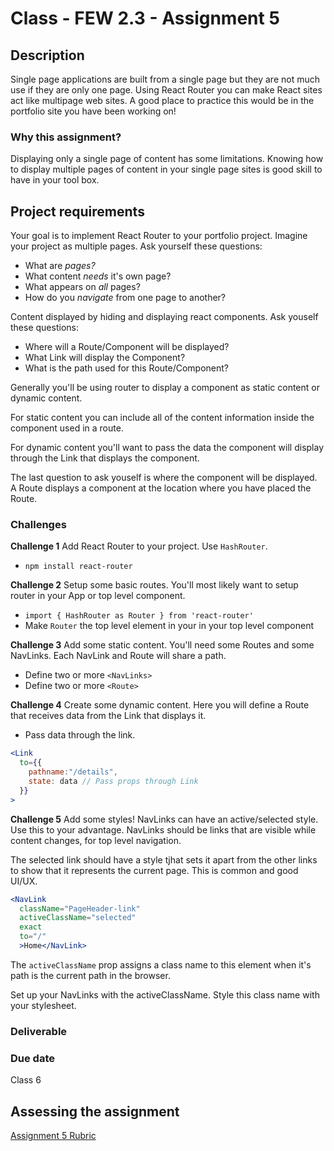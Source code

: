 # Class - FEW 2.3 - Assignment 5

## Description 

Single page applications are built from a single page but they are not much use if they are only one page. Using React Router you can make React sites act like multipage web sites. A good place to practice this would be in the portfolio site you have been working on! 

### Why this assignment?

Displaying only a single page of content has some limitations. Knowing how to display multiple pages of content in your single page sites is good skill to have in your tool box. 

## Project requirements

Your goal is to implement React Router to your portfolio project. Imagine your project as multiple pages. Ask yourself these questions:

- What are _pages?_ 
- What content _needs_ it's own page?
- What appears on _all_ pages?
- How do you _navigate_ from one page to another?

Content displayed by hiding and displaying react components. Ask youself these questions: 

- Where will a Route/Component will be displayed? 
- What Link will display the Component? 
- What is the path used for this Route/Component?

Generally you'll be using router to display a component as static content or dynamic content. 

For static content you can include all of the content information inside the component used in a route.

For dynamic content you'll want to pass the data the component will display through the Link that displays the component. 

The last question to ask youself is where the component will be displayed. A Route displays a component at the location where you have placed the Route. 

### Challenges 

**Challenge 1** Add React Router to your project. Use `HashRouter`. 

- `npm install react-router`

**Challenge 2** Setup some basic routes. You'll most likely want to setup router in your App or top level component. 

- `import { HashRouter as Router } from 'react-router'`
- Make `Router` the top level element in your in your top level component

**Challenge 3** Add some static content. You'll need some Routes and some NavLinks. Each NavLink and Route will share a path. 

- Define two or more `<NavLinks>` 
- Define two or more `<Route>`

**Challenge 4** Create some dynamic content. Here you will define a Route that receives data from the Link that displays it. 

- Pass data through the link. 

```jsx
<Link 
  to={{
    pathname:"/details",
    state: data // Pass props through Link
  }}
>
```

**Challenge 5** Add some styles! NavLinks can have an active/selected style. Use this to your advantage. NavLinks should be links that are visible while content changes, for top level navigation. 

The selected link should have a style tjhat sets it apart from the other links to show that it represents the current page. This is common and good UI/UX. 

```jsx
<NavLink 
  className="PageHeader-link" 
  activeClassName="selected" 
  exact 
  to="/"
  >Home</NavLink>
```

The `activeClassName` prop assigns a class name to this element when it's path is the current path in the browser.

Set up your NavLinks with the activeClassName. Style this class name with your stylesheet. 

### Deliverable



### Due date

Class 6

## Assessing the assignment

[Assignment 5 Rubric](./Assignment-05-rubric.md)


